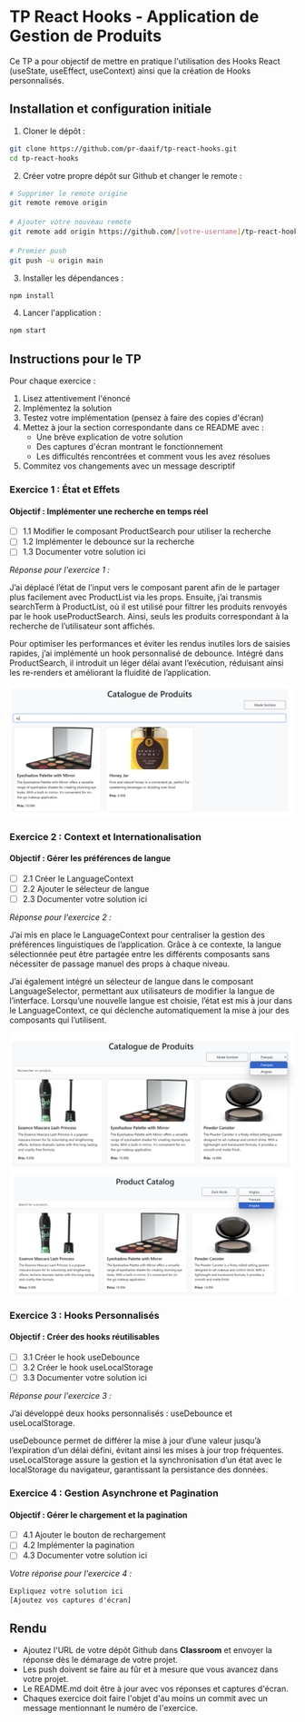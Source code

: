 # TP React Hooks - Application de Gestion de Produits

Ce TP a pour objectif de mettre en pratique l'utilisation des Hooks React (useState, useEffect, useContext) ainsi que la création de Hooks personnalisés.

## Installation et configuration initiale

1. Cloner le dépôt :

```bash
git clone https://github.com/pr-daaif/tp-react-hooks.git
cd tp-react-hooks
```

2. Créer votre propre dépôt sur Github et changer le remote :

```bash
# Supprimer le remote origine
git remote remove origin

# Ajouter votre nouveau remote
git remote add origin https://github.com/[votre-username]/tp-react-hooks.git

# Premier push
git push -u origin main
```

3. Installer les dépendances :

```bash
npm install
```

4. Lancer l'application :

```bash
npm start
```

## Instructions pour le TP

Pour chaque exercice :

1. Lisez attentivement l'énoncé
2. Implémentez la solution
3. Testez votre implémentation (pensez à faire des copies d'écran)
4. Mettez à jour la section correspondante dans ce README avec :
   - Une brève explication de votre solution
   - Des captures d'écran montrant le fonctionnement
   - Les difficultés rencontrées et comment vous les avez résolues
5. Commitez vos changements avec un message descriptif

### Exercice 1 : État et Effets

#### Objectif : Implémenter une recherche en temps réel

- [ ] 1.1 Modifier le composant ProductSearch pour utiliser la recherche
- [ ] 1.2 Implémenter le debounce sur la recherche
- [ ] 1.3 Documenter votre solution ici

_Réponse pour l'exercice 1 :_

J’ai déplacé l’état de l’input vers le composant parent afin de le partager plus facilement avec ProductList via les props. Ensuite, j’ai transmis searchTerm à ProductList, où il est utilisé pour filtrer les produits renvoyés par le hook useProductSearch. Ainsi, seuls les produits correspondant à la recherche de l’utilisateur sont affichés.

Pour optimiser les performances et éviter les rendus inutiles lors de saisies rapides, j’ai implémenté un hook personnalisé de debounce. Intégré dans ProductSearch, il introduit un léger délai avant l’exécution, réduisant ainsi les re-renders et améliorant la fluidité de l’application.

![Exemple de recherche](./captures/ex1/recherche.png)

### Exercice 2 : Context et Internationalisation

#### Objectif : Gérer les préférences de langue

- [ ] 2.1 Créer le LanguageContext
- [ ] 2.2 Ajouter le sélecteur de langue
- [ ] 2.3 Documenter votre solution ici

_Réponse pour l'exercice 2 :_

J’ai mis en place le LanguageContext pour centraliser la gestion des préférences linguistiques de l’application. Grâce à ce contexte, la langue sélectionnée peut être partagée entre les différents composants sans nécessiter de passage manuel des props à chaque niveau.

J’ai également intégré un sélecteur de langue dans le composant LanguageSelector, permettant aux utilisateurs de modifier la langue de l’interface. Lorsqu’une nouvelle langue est choisie, l’état est mis à jour dans le LanguageContext, ce qui déclenche automatiquement la mise à jour des composants qui l’utilisent.

![Page en français](./captures/ex2/francais.png)
![Page en anglais](./captures/ex2/anglais.png)

### Exercice 3 : Hooks Personnalisés

#### Objectif : Créer des hooks réutilisables

- [ ] 3.1 Créer le hook useDebounce
- [ ] 3.2 Créer le hook useLocalStorage
- [ ] 3.3 Documenter votre solution ici

_Réponse pour l'exercice 3 :_

J’ai développé deux hooks personnalisés : useDebounce et useLocalStorage.

useDebounce permet de différer la mise à jour d’une valeur jusqu’à l’expiration d’un délai défini, évitant ainsi les mises à jour trop fréquentes.
useLocalStorage assure la gestion et la synchronisation d’un état avec le localStorage du navigateur, garantissant la persistance des données.

### Exercice 4 : Gestion Asynchrone et Pagination

#### Objectif : Gérer le chargement et la pagination

- [ ] 4.1 Ajouter le bouton de rechargement
- [ ] 4.2 Implémenter la pagination
- [ ] 4.3 Documenter votre solution ici

_Votre réponse pour l'exercice 4 :_

```
Expliquez votre solution ici
[Ajoutez vos captures d'écran]
```

## Rendu

- Ajoutez l'URL de votre dépôt Github dans **Classroom** et envoyer la réponse dès le démarage de votre projet.
- Les push doivent se faire au fûr et à mesure que vous avancez dans votre projet.
- Le README.md doit être à jour avec vos réponses et captures d'écran.
- Chaques exercice doit faire l'objet d'au moins un commit avec un message mentionnant le numéro de l'exercice.
